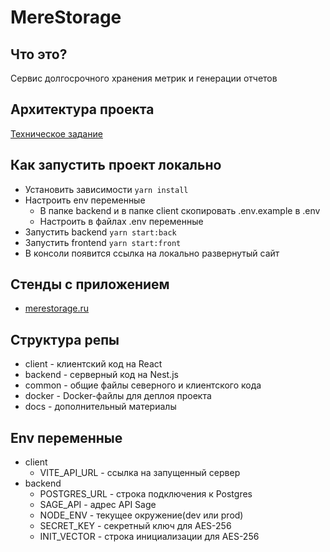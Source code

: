 <!-- Краткое описание репозитория -->

# MereStorage

## Что это?

Сервис долгосрочного хранения метрик и генерации отчетов

## Архитектура проекта

[Техническое задание](docs/tz.pdf)

## Как запустить проект локально

-   Установить зависимости `yarn install`
-   Настроить env переменные
    -   В папке backend и в папке client скопировать .env.example в .env
    -   Настроить в файлах .env переменные
-   Запустить backend `yarn start:back`
-   Запустить frontend `yarn start:front`
-   В консоли появится ссылка на локально развернутый сайт

## Стенды с приложением

-   [merestorage.ru](http://merestorage.ru/)

## Структура репы

-   client - клиентский код на React
-   backend - серверный код на Nest.js
-   common - общие файлы северного и клиентского кода
-   docker - Docker-файлы для деплоя проекта
-   docs - дополнительный материалы

## Env переменные

-   client
    -   VITE_API_URL - ссылка на запущенный сервер
-   backend
    -   POSTGRES_URL - строка подключения к Postgres
    -   SAGE_API - адрес API Sage
    -   NODE_ENV - текущее окружение(dev или prod)
    -   SECRET_KEY - секретный ключ для AES-256
    -   INIT_VECTOR - строка инициализации для AES-256
